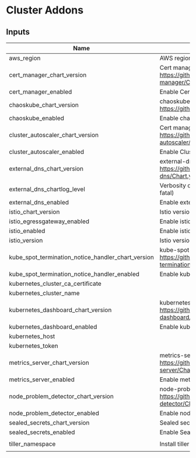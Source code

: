 # Cluster Addons

## Inputs

| Name                                                     | Description                                                                                                                                                      |  Type  |     Default     | Required |
| -------------------------------------------------------- | ---------------------------------------------------------------------------------------------------------------------------------------------------------------- | :----: | :-------------: | :------: |
| aws\_region                                              | AWS region for external-dns manage route53                                                                                                                       | string |      `""`       |    no    |
| cert\_manager\_chart\_version                            | Cert manager chart version, ref: https://github.com/helm/charts/blob/master/stable/cert-manager/Chart.yaml#L2                                                    | string |   `"v0.5.2"`    |    no    |
| cert\_manager\_enabled                                   | Enable Cert manager                                                                                                                                              | string |    `"true"`     |    no    |
| chaoskube\_chart\_version                                | chaoskube chart version, ref: https://github.com/helm/charts/blob/master/stable/chaoskube/Chart.yaml#L3                                                          | string |   `"0.10.0"`    |    no    |
| chaoskube\_enabled                                       | Enable chaoskube, default: false                                                                                                                                 | string |    `"false"`    |    no    |
| cluster\_autoscaler\_chart\_version                      | Cert manager chart version, ref: https://github.com/helm/charts/blob/master/stable/cluster-autoscaler/Chart.yaml#L5                                              | string |   `"0.11.0"`    |    no    |
| cluster\_autoscaler\_enabled                             | Enable Cluster Autoscaler                                                                                                                                        | string |    `"true"`     |    no    |
| external\_dns\_chart\_version                            | external-dns chart version, ref: https://github.com/helm/charts/blob/master/stable/external-dns/Chart.yaml#L6                                                    | string |    `"1.3.0"`    |    no    |
| external\_dns\_chartlog\_level                           | Verbosity of the External DNS logs (options: panic, debug, info, warn, error, fatal)                                                                             | string |    `"info"`     |    no    |
| external\_dns\_enabled                                   | Enable external-dns                                                                                                                                              | string |    `"true"`     |    no    |
| istio\_chart\_version                                    | Istio version to be install, Ref tag: https://github.com/istio/istio/releases                                                                                    | string |    `"1.1.0"`    |    no    |
| istio\_egressgateway\_enabled                            | Enable istio egress gateway                                                                                                                                      | string |    `"false"`    |    no    |
| istio\_enabled                                           | Enable istio service mesh                                                                                                                                        | string |    `"true"`     |    no    |
| istio\_version                                           | Istio version to be install, Ref tag: https://github.com/istio/istio/releases                                                                                    | string |    `"1.0.5"`    |    no    |
| kube\_spot\_termination\_notice\_handler\_chart\_version | kube-spot-termination-notice-handler chart version, ref: https://github.com/helm/charts/blob/master/incubator/kube-spot-termination-notice-handler/Chart.yaml#L4 | string |    `"0.4.0"`    |    no    |
| kube\_spot\_termination\_notice\_handler\_enabled        | Enable kube-spot-termination-notice-handler                                                                                                                      | string |    `"true"`     |    no    |
| kubernetes\_cluster\_ca\_certificate                     |                                                                                                                                                                  | string |       n/a       |   yes    |
| kubernetes\_cluster\_name                                |                                                                                                                                                                  | string |       n/a       |   yes    |
| kubernetes\_dashboard\_chart\_version                    | kubernetes-dashboard chart version, ref: https://github.com/helm/charts/blob/master/stable/kubernetes-dashboard/Chart.yaml#L2                                    | string |    `"0.8.0"`    |    no    |
| kubernetes\_dashboard\_enabled                           | Enable kubernetes-dashboard                                                                                                                                      | string |    `"true"`     |    no    |
| kubernetes\_host                                         |                                                                                                                                                                  | string |       n/a       |   yes    |
| kubernetes\_token                                        |                                                                                                                                                                  | string |       n/a       |   yes    |
| metrics\_server\_chart\_version                          | metrics-server chart version, ref: https://github.com/helm/charts/blob/master/stable/metrics-server/Chart.yaml#L5                                                | string |    `"2.0.4"`    |    no    |
| metrics\_server\_enabled                                 | Enable metrics-server, default: true                                                                                                                             | string |    `"true"`     |    no    |
| node\_problem\_detector\_chart\_version                  | node-problem-detector chart version, ref: https://github.com/helm/charts/blob/master/stable/node-problem-detector/Chart.yaml#L2                                  | string |    `"1.1.0"`    |    no    |
| node\_problem\_detector\_enabled                         | Enable node-problem-detector, default: true                                                                                                                      | string |    `"false"`    |    no    |
| sealed\_secrets\_chart\_version                          | Sealed secrets chart version                                                                                                                                     | string |    `"0.7.0"`    |    no    |
| sealed\_secrets\_enabled                                 | Enable Sealed secrets                                                                                                                                            | string |    `"false"`    |    no    |
| tiller\_namespace                                        | Install tiller into a particular namespace (default kube-system)                                                                                                 | string | `"kube-system"` |    no    |

